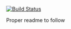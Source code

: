 [![Build Status](https://travis-ci.org/unruly/control.svg?branch=master)](https://travis-ci.org/unruly/control)

Proper readme to follow